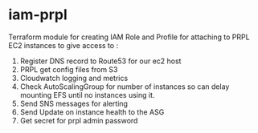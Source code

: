 # iam-prpl

Terraform module for creating IAM Role and Profile for attaching to PRPL EC2 instances to give access to :

1) Register DNS record to Route53 for our ec2 host
3) PRPL get config files from S3
4) Cloudwatch logging and metrics
5) Check AutoScalingGroup for number of instances so can delay mounting EFS until no instances using it.
6) Send SNS messages for alerting
7) Send Update on instance health to the ASG
8) Get secret for prpl admin password
